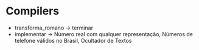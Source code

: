 # Compilers
  - transforma_romano -> terminar
  - implementar -> Número real com qualquer representação, Números de telefone válidos no Brasil, Ocultador de Textos
